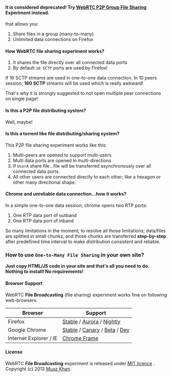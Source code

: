#### It is considered deprecated! Try [WebRTC P2P Group File Sharing](https://github.com/muaz-khan/WebRTC-Experiment/tree/master/file-hangout) Experiment instead.

that allows you:

1. Share files in a group (many-to-many)
2. Unlimited data connections on Firefox

#### How WebRTC file sharing experiment works?

1. It shares the file directly over all connected data ports
2. By default `16 SCTP` ports are used by Firefox!

If 16 SCTP streams are used in one-to-one data connection. In 10 peers session; **160 SCTP** streams will be used which is really awkward!

That's why it is strongly suggested to not open multiple peer connections on single page!

#### Is this a P2P file distributing system?

Well, maybe!

#### Is this a torrent like file distributing/sharing system?

This P2P file sharing experiment works like this:

1. Multi-peers are opened to support multi-users
2. Multi data ports are opened in multi-directions
3. If `UserA` share file...file will be transferred asynchronously over all connected data ports.
4. All other users are connected directly to each other; like a hexagon or other many directional shape.

#### Chrome and unreliable data connection...how it works?

In a simple one-to-one data session; chrome opens two RTP ports:

1. One RTP data port of outband
2. One RTP data port of inband

So many limitations in the moment; to resolve all those limitations; data/files are splitted in small chunks; and those chunks are transferred **step-by-step** after predefined time interval to make distribution consistent and reliable.

### How to use `One-to-Many File Sharing` in your own site?

**Just copy HTML/JS code in your site and that's all you need to do. Nothing to install! No requirements!**

#### Browser Support

WebRTC **File Broadcasting** (file sharing) experiment works fine on following web-browsers:

| Browser        | Support           |
| ------------- |-------------|
| Firefox | [Stable](http://www.mozilla.org/en-US/firefox/new/) / [Aurora](http://www.mozilla.org/en-US/firefox/aurora/) / [Nightly](http://nightly.mozilla.org/) |
| Google Chrome | [Stable](https://www.google.com/intl/en_uk/chrome/browser/) / [Canary](https://www.google.com/intl/en/chrome/browser/canary.html) / [Beta](https://www.google.com/intl/en/chrome/browser/beta.html) / [Dev](https://www.google.com/intl/en/chrome/browser/index.html?extra=devchannel#eula) |
| Internet Explorer / IE | [Chrome Frame](http://www.google.com/chromeframe) |

#### License

WebRTC **File Broadcasting** experiment is released under [MIT licence](https://webrtc-experiment.appspot.com/licence/) . Copyright (c) 2013 [Muaz Khan](https://plus.google.com/100325991024054712503).
